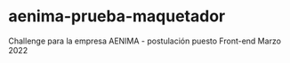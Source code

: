 # aenima-prueba-maquetador
Challenge para la empresa AENIMA - postulación puesto Front-end Marzo 2022

